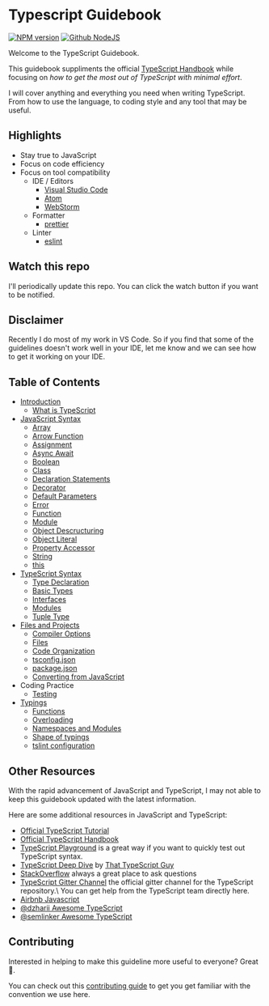 # Typescript Guidebook

[![NPM version][npm-image]][npm-url]
[![Github NodeJS][github-nodejs]][github-action-url]

Welcome to the TypeScript Guidebook.

This guidebook suppliments the official [TypeScript Handbook](http://www.typescriptlang.org/docs/handbook/basic-types.html) while focusing on _how to get the most out of TypeScript with minimal effort_.

I will cover anything and everything you need when writing TypeScript.
From how to use the language, to coding style and any tool that may be useful.

## Highlights

- Stay true to JavaScript
- Focus on code efficiency
- Focus on tool compatibility
  - IDE / Editors
    - [Visual Studio Code](https://github.com/Microsoft/vscode)
    - [Atom](https://atom.io/)
    - [WebStorm](https://www.jetbrains.com/webstorm/)
  - Formatter
    - [prettier](https://prettier.io/)
  - Linter
    - [eslint](https://eslint.org/)

## Watch this repo

I'll periodically update this repo.
You can click the watch button if you want to be notified.

## Disclaimer

Recently I do most of my work in VS Code.
So if you find that some of the guidelines doesn't work well in your IDE,
let me know and we can see how to get it working on your IDE.

## Table of Contents

- [Introduction](/pages/01-introduction/README.md)
  - [What is TypeScript](/pages/01-introduction/what-is-typescript.md)
- [JavaScript Syntax](/pages/02-javascript-syntax/README.md)
  - [Array](/pages/02-javascript-syntax/array.md)
  - [Arrow Function](/pages/02-javascript-syntax/arrow-function.md)
  - [Assignment](/pages/02-javascript-syntax/assignment.md)
  - [Async Await](/pages/02-javascript-syntax/async-await.md)
  - [Boolean](/pages/02-javascript-syntax/boolean.md)
  - [Class](/pages/02-javascript-syntax/class.md)
  - [Declaration Statements](/pages/02-javascript-syntax/declaration-statements.md)
  - [Decorator](/pages/02-javascript-syntax/decorator.md)
  - [Default Parameters](/pages/02-javascript-syntax/default-parameters.md)
  - [Error](/pages/02-javascript-syntax/error.md)
  - [Function](/pages/02-javascript-syntax/function.md)
  - [Module](/pages/02-javascript-syntax/module.md)
  - [Object Descructuring](/pages/02-javascript-syntax/object-destructuring.md)
  - [Object Literal](/pages/02-javascript-syntax/object-literal.md)
  - [Property Accessor](/pages/02-javascript-syntax/property-accessor.md)
  - [String](/pages/02-javascript-syntax/string.md)
  - [this](/pages/02-javascript-syntax/this.md)
- [TypeScript Syntax](/pages/04-typescript-syntax/README.md)
  - [Type Declaration](/pages/04-typescript-syntax/type-declaration.md)
  - [Basic Types](/pages/04-typescript-syntx/basic-types.md)
  - [Interfaces](/pages/04-typescript-syntax/interfaces.md)
  - [Modules](/pages/04-typescript-syntax/modules.md)
  - [Tuple Type](/pages/04-typescript-syntax/tuple-type.md)
- [Files and Projects](/pages/07-files-and-projects/README.md)
  - [Compiler Options](/pages/07-files-and-projects/compiler-options.md)
  - [Files](/pages/07-files-and-projects/file-types.md)
  - [Code Organization](/pages/07-files-and-projects/code-organization.md)
  - [tsconfig.json](/pages/07-files-and-projects/tsconfig.md)
  - [package.json](/pages/07-files-and-projects/package.json.md)
  - [Converting from JavaScript](/pages/07-files-and-projects/converting-from-javascript.md)
- Coding Practice
  - [Testing](pages/default/testing.md)
- [Typings](pages/typings/README.md)
  - [Functions](pages/typings/functions.md)
  - [Overloading](pages/typings/overloading.md)
  - [Namespaces and Modules](pages/typings/namespaces-and-modules.md)
  - [Shape of typings](pages/typings/shape-of-typings.md)
  - [tslint configuration](pages/typings/tslint.md)

## Other Resources

With the rapid advancement of JavaScript and TypeScript,
I may not able to keep this guidebook updated with the latest information.

Here are some additional resources in JavaScript and TypeScript:

- [Official TypeScript Tutorial](http://www.typescriptlang.org/docs/tutorial.html)
- [Official TypeScript Handbook](http://www.typescriptlang.org/docs/handbook/basic-types.html)
- [TypeScript Playground](https://www.typescriptlang.org/play/index.html) is a great way if you want to quickly test out TypeScript syntax.
- [TypeScript Deep Dive](https://basarat.gitbooks.io/typescript/) by [That TypeScript Guy](https://twitter.com/basarat)
- [StackOverflow](https://stackoverflow.com/questions/tagged/typescript) always a great place to ask questions
- [TypeScript Gitter Channel](https://gitter.im/Microsoft/TypeScript) the official gitter channel for the TypeScript repository.\\
  You can get help from the TypeScript team directly here.
- [Airbnb Javascript](https://github.com/airbnb/javascript)
- [@dzharii Awesome TypeScript](https://github.com/dzharii/awesome-typescript)
- [@semlinker Awesome TypeScript](https://github.com/semlinker/awesome-typescript)

## Contributing

Interested in helping to make this guideline more useful to everyone? Great 🌷.

You can check out this [contributing guide](/CONTRIBUTING.md) to get you get familiar with the convention we use here.

[npm-image]: https://img.shields.io/npm/v/typescript-style.svg?style=flat
[npm-url]: https://npmjs.org/package/typescript-style
[github-nodejs]: https://github.com/unional/typescript-guidebook/workflows/nodejs/badge.svg
[github-action-url]: https://github.com/unional/typescript-guidebook/actions
